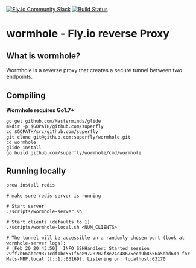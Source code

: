 [![Fly.io Community Slack](https://fly.io/slack/badge.svg)](https://fly.io/slack/)
[![Build Status](https://travis-ci.org/superfly/wormhole.svg?branch=master)](https://travis-ci.org/superfly/wormhole)

# wormhole - Fly.io reverse Proxy

## What is wormhole?
Wormhole is a reverse proxy that creates a secure tunnel between two endpoints.

## Compiling
**Wormhole requires Go1.7+**

    go get github.com/Masterminds/glide
    mkdir -p $GOPATH/github.com/superfly
    cd $GOPATH/src/github.com/superfly
    git clone git@github.com:superfly/wormhole.git
    cd wormhole
    glide install
    go build github.com/superfly/wormhole/cmd/wormhole


## Running locally

    brew install redis

    # make sure redis-server is running

    # Start server
    ./scripts/wormhole-server.sh

    # Start clients (defaults to 1)
    ./scripts/wormhole-local.sh <NUM_CLIENTS>

    # The tunnel will be accessible on a randomly chosen port (look at wormhole-server logs):
    # [Feb 20 20:43:50]  INFO SSHHandler: Started session 29ff7b66abcc9871cdf1bc551f6e89728202f3e24e48675ecd9b8556a5dbd60b for Mats-MBP.local ([::1]:63169). Listening on: localhost:63170
